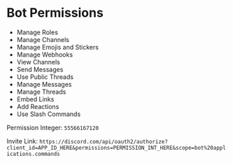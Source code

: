# Bot Permissions
- Manage Roles
- Manage Channels
- Manage Emojis and Stickers
- Manage Webhooks
- View Channels
- Send Messages
- Use Public Threads
- Manage Messages
- Manage Threads
- Embed Links
- Add Reactions
- Use Slash Commands

Permission Integer: `55566167120`

Invite Link: `https://discord.com/api/oauth2/authorize?client_id=APP_ID_HERE&permissions=PERMISSION_INT_HERE&scope=bot%20applications.commands`
